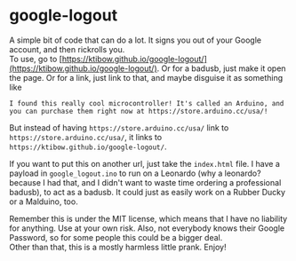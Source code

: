 # google-logout
A simple bit of code that can do a lot. It signs you out of your Google account, and then rickrolls you.  
To use, go to [https://ktibow.github.io/google-logout/](https://ktibow.github.io/google-logout/). Or for a badusb, just make it open the page. Or for a link, just link to that, and maybe disguise it as something like
```
I found this really cool microcontroller! It's called an Arduino, and you can purchase them right now at https://store.arduino.cc/usa/!
```
But instead of having `https://store.arduino.cc/usa/` link to `https://store.arduino.cc/usa/`, it links to `https://ktibow.github.io/google-logout/`.
  
If you want to put this on another url, just take the `index.html` file.
I have a payload in `google_logout.ino` to run on a Leonardo (why a leonardo? because I had that, and I didn't want to waste time ordering a professional badusb), to act as a badusb. It could just as easily work on a Rubber Ducky or a Malduino, too.
  
Remember this is under the MIT license, which means that I have no liability for anything. Use at your own risk. Also, not everybody knows their Google Password, so for some people this could be a bigger deal.  
Other than that, this is a mostly harmless little prank. Enjoy!  
